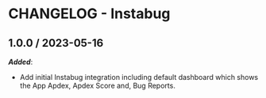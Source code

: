 # CHANGELOG - Instabug

## 1.0.0 / 2023-05-16

***Added***: 

* Add initial Instabug integration including default dashboard which shows the App Apdex, Apdex Score and, Bug Reports.

